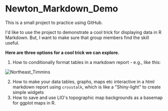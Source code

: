 # Newton_Markdown_Demo
This is a small project to practice using GitHub. 

I'd like to use the project to demonstrate a cool trick for displaying data in R Markdown. But, I want to make sure that group members find the skill useful.

**Here are three options for a cool trick we can explore.**

1. How to conditionally format tables in a markdown report - e.g., like this:

![Northeast_Timmins](https://user-images.githubusercontent.com/38108750/111194455-987ccd00-8591-11eb-8275-2f7185c884d0.png)

2. How to make your data tables, graphs, maps etc interactive in a html markdown report using `crosstalk`, which is like a "Shiny-light" to create simple widgets
3. How to save and use LIO's topographic map backgrounds as a basemap for ggplot maps in R.



